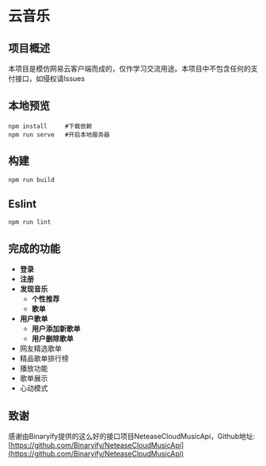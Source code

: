 # 云音乐

## 项目概述

本项目是模仿网易云客户端而成的，仅作学习交流用途。本项目中不包含任何的支付接口，如侵权请Issues

## 本地预览

``````
npm install     #下载依赖
npm run serve   #开启本地服务器
``````

## 构建

```
npm run build
```

## Eslint

```
npm run lint
```

## 完成的功能

- **登录**
- **注册**
- **发现音乐**
  - **个性推荐**
  - **歌单**
- **用户歌单**
  - **用户添加新歌单**
  - **用户删除歌单**
- 网友精选歌单
- 精品歌单排行榜
- 播放功能
- 歌单展示
- 心动模式

## 致谢

感谢由Binaryify提供的这么好的接口项目NeteaseCloudMusicApi，Github地址:[https://github.com/Binaryify/NeteaseCloudMusicApi](https://github.com/Binaryify/NeteaseCloudMusicApi)

